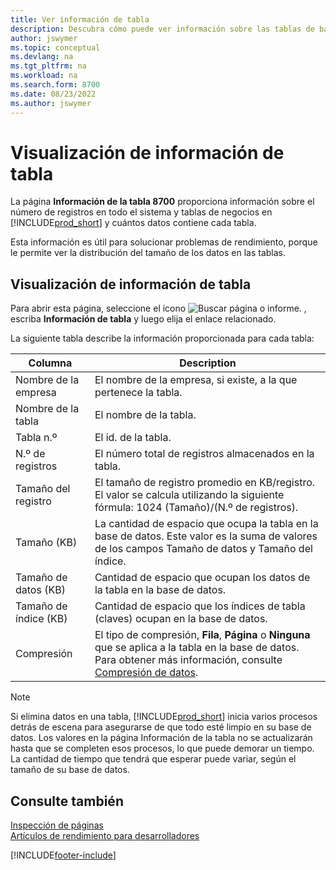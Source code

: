 ```yaml
---
title: Ver información de tabla
description: Descubra cómo puede ver información sobre las tablas de bases de datos en Business Central.
author: jswymer
ms.topic: conceptual
ms.devlang: na
ms.tgt_pltfrm: na
ms.workload: na
ms.search.form: 8700
ms.date: 08/23/2022
ms.author: jswymer
---
```


# <a name="viewing-table-information" />Visualización de información de tabla

La página **Información de la tabla 8700** proporciona información sobre el número de registros en todo el sistema y tablas de negocios en [!INCLUDE[prod_short](includes/prod_short.md)] y cuántos datos contiene cada tabla.

Esta información es útil para solucionar problemas de rendimiento, porque le permite ver la distribución del tamaño de los datos en las tablas.

## <a name="viewing-table-information" />Visualización de información de tabla

Para abrir esta página, seleccione el icono ![Buscar página o informe.](media/ui-search/search_small.png "Icono de Buscar por página o informe") , escriba **Información de tabla** y luego elija el enlace relacionado.

La siguiente tabla describe la información proporcionada para cada tabla:

|Columna|Description|
|------|-----------|
|Nombre de la empresa|El nombre de la empresa, si existe, a la que pertenece la tabla.|
|Nombre de la tabla|El nombre de la tabla.|
|Tabla n.º|El id. de la tabla.|
|N.º de registros|El número total de registros almacenados en la tabla.|
|Tamaño del registro|El tamaño de registro promedio en KB/registro. El valor se calcula utilizando la siguiente fórmula: 1024 (Tamaño)/(N.º de registros). |
|Tamaño (KB)|La cantidad de espacio que ocupa la tabla en la base de datos. Este valor es la suma de valores de los campos Tamaño de datos y Tamaño del índice.|
|Tamaño de datos (KB)|Cantidad de espacio que ocupan los datos de la tabla en la base de datos.|
|Tamaño de índice (KB)|Cantidad de espacio que los índices de tabla (claves) ocupan en la base de datos.|
|Compresión|El tipo de compresión, **Fila**, **Página** o **Ninguna** que se aplica a la tabla en la base de datos. Para obtener más información, consulte [Compresión de datos](/sql/relational-databases/data-compression/data-compression?).|

> [!NOTE]
> Si elimina datos en una tabla, [!INCLUDE[prod_short](includes/prod_short.md)] inicia varios procesos detrás de escena para asegurarse de que todo esté limpio en su base de datos. Los valores en la página Información de la tabla no se actualizarán hasta que se completen esos procesos, lo que puede demorar un tiempo. La cantidad de tiempo que tendrá que esperar puede variar, según el tamaño de su base de datos.

## <a name="see-also" />Consulte también

[Inspección de páginas](across-inspect-page.md)  
[Artículos de rendimiento para desarrolladores](/dynamics365/business-central/dev-itpro/performance/performance-developer)  


[!INCLUDE[footer-include](includes/footer-banner.md)]
